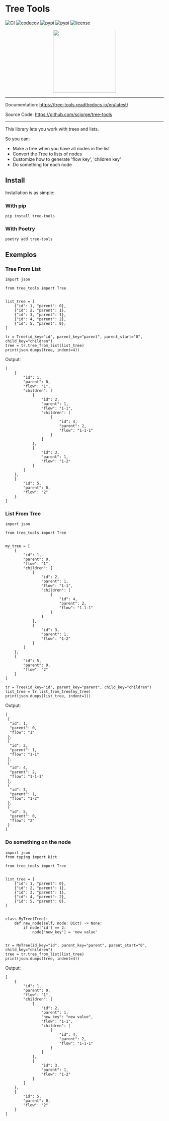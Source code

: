 # Tree Tools

[![CI](https://github.com/scjorge/tree-tools/workflows/CI/badge.svg?event=push)](https://github.com/scjorge/tree-tools/actions)
[![codecov](https://codecov.io/gh/scjorge/tree-tools/branch/master/graph/badge.svg?token=0HF8XRJDV1)](https://codecov.io/gh/scjorge/tree-tools)
[![pypi](https://img.shields.io/pypi/v/tree-tools)](https://pypi.org/project/tree-tools/)
[![pypi](https://img.shields.io/pypi/pyversions/tree-tools)](https://pypi.org/project/tree-tools/)
[![license](https://img.shields.io/pypi/l/tree-tools)](https://github.com/scjorge/tree-tools/blob/master/LICENSE)


<p align="center">
    <img src="https://raw.githubusercontent.com/scjorge/tree-tools/master/docs/assets/logo.png" width='200'/>
</p>

---

Documentation: https://tree-tools.readthedocs.io/en/latest/

Source Code: https://github.com/scjorge/tree-tools

---


This library lets you work with trees and lists.

So you can:

- Make a tree when you have all nodes in the list
- Convert the Tree to lists of nodes
- Customize how to generate 'flow key', 'children key'
- Do something for each node


## Install
Installation is as simple:

### With pip

```
pip install tree-tools
```

### With Poetry

```
poetry add tree-tools
```

## Exemplos

### Tree From List 

```{.py3 linenums=1}
import json

from tree_tools import Tree


list_tree = [
    {"id": 1, "parent": 0},
    {"id": 2, "parent": 1},
    {"id": 3, "parent": 1},
    {"id": 4, "parent": 2},
    {"id": 5, "parent": 0},
]

tr = Tree(id_key="id", parent_key="parent", parent_start="0", child_key="children")
tree = tr.tree_from_list(list_tree)
print(json.dumps(tree, indent=4))
```

Output:

```
[
    {
        "id": 1,
        "parent": 0,
        "flow": "1",
        "children": [
            {
                "id": 2,
                "parent": 1,
                "flow": "1-1",
                "children": [
                    {
                        "id": 4,
                        "parent": 2,
                        "flow": "1-1-1"
                    }
                ]
            },
            {
                "id": 3,
                "parent": 1,
                "flow": "1-2"
            }
        ]
    },
    {
        "id": 5,
        "parent": 0,
        "flow": "2"
    }
]
```

### List From Tree

```{.py3 linenums=1}
import json

from tree_tools import Tree


my_tree = [
    {
        "id": 1,
        "parent": 0,
        "flow": "1",
        "children": [
            {
                "id": 2,
                "parent": 1,
                "flow": "1-1",
                "children": [
                    {
                        "id": 4,
                        "parent": 2,
                        "flow": "1-1-1"
                    }
                ]
            },
            {
                "id": 3,
                "parent": 1,
                "flow": "1-2"
            }
        ]
    },
    {
        "id": 5,
        "parent": 0,
        "flow": "2"
    }
]

tr = Tree(id_key="id", parent_key="parent", child_key="children")
list_tree = tr.list_from_tree(my_tree)
print(json.dumps(list_tree, indent=1))
```

Output:

```
[
 {
  "id": 1,
  "parent": 0,
  "flow": "1"
 },
 {
  "id": 2,
  "parent": 1,
  "flow": "1-1"
 },
 {
  "id": 4,
  "parent": 2,
  "flow": "1-1-1"
 },
 {
  "id": 3,
  "parent": 1,
  "flow": "1-2"
 },
 {
  "id": 5,
  "parent": 0,
  "flow": "2"
 }
]
```

### Do something on the node

```{.py3 linenums=1}
import json
from typing import Dict

from tree_tools import Tree


list_tree = [
    {"id": 1, "parent": 0},
    {"id": 2, "parent": 1},
    {"id": 3, "parent": 1},
    {"id": 4, "parent": 2},
    {"id": 5, "parent": 0},
]


class MyTree(Tree):
    def new_node(self, node: Dict) -> None:
        if node['id'] == 2:
            node['new_key'] = 'new value'
        

tr = MyTree(id_key="id", parent_key="parent", parent_start="0", child_key="children")
tree = tr.tree_from_list(list_tree)
print(json.dumps(tree, indent=4))
```

Output:

```
[
    {
        "id": 1,
        "parent": 0,
        "flow": "1",
        "children": [
            {
                "id": 2,
                "parent": 1,
                "new_key": "new value",
                "flow": "1-1",
                "children": [
                    {
                        "id": 4,
                        "parent": 2,
                        "flow": "1-1-1"
                    }
                ]
            },
            {
                "id": 3,
                "parent": 1,
                "flow": "1-2"
            }
        ]
    },
    {
        "id": 5,
        "parent": 0,
        "flow": "2"
    }
]
```

